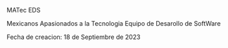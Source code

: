 MATec EDS

Mexicanos Apasionados a la Tecnologia Equipo de Desarollo de SoftWare

Fecha de creacion: 18 de Septiembre de 2023
